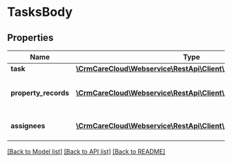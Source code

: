 # TasksBody

## Properties
Name | Type | Description | Notes
------------ | ------------- | ------------- | -------------
**task** | [**\CrmCareCloud\Webservice\RestApi\Client\Model\Task**](Task.md) |  | 
**property_records** | [**\CrmCareCloud\Webservice\RestApi\Client\Model\PropertyRecord[]**](PropertyRecord.md) | List of an task property records | [optional] 
**assignees** | [**\CrmCareCloud\Webservice\RestApi\Client\Model\TaskAssignee[]**](TaskAssignee.md) | List of an task assignees | [optional] 

[[Back to Model list]](../../README.md#documentation-for-models) [[Back to API list]](../../README.md#documentation-for-api-endpoints) [[Back to README]](../../README.md)

